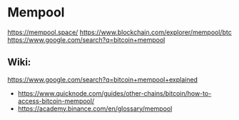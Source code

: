 # Mempool
https://mempool.space/ https://www.blockchain.com/explorer/mempool/btc https://www.google.com/search?q=bitcoin+mempool

## Wiki:
https://www.google.com/search?q=bitcoin+mempool+explained
- https://www.quicknode.com/guides/other-chains/bitcoin/how-to-access-bitcoin-mempool/
- https://academy.binance.com/en/glossary/mempool
